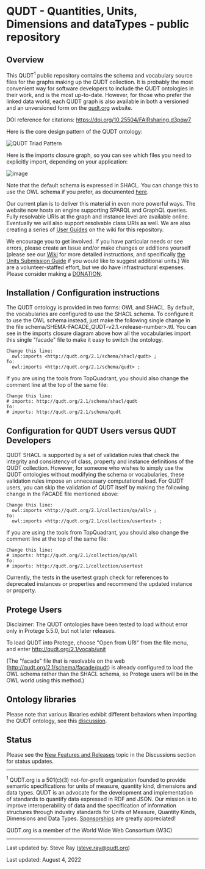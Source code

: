 QUDT - Quantities, Units, Dimensions and dataTypes - public repository
======================================================================

Overview
--------

This QUDT<sup>1</sup> public repository contains the schema and vocabulary source files for the graphs making up the QUDT collection. It is probably the most convenient way for software developers to include the QUDT ontologies in their work, and is the most up-to-date. However, for those who prefer the linked data world, each QUDT graph is also available in both a versioned and an unversioned form on the <a href="http://qudt.org">qudt.org</a> website.

DOI reference for citations: https://doi.org/10.25504/FAIRsharing.d3pqw7


Here is the core design pattern of the QUDT ontology:

![QUDT Triad Pattern](https://github.com/qudt/qudt-public-repo/wiki/Quantity_Triad_Pattern.png)

Here is the imports closure graph, so you can see which files you need to explicitly import, depending on your application:

![image](https://github.com/qudt/qudt-public-repo/assets/1130189/3e452cd4-48dd-4b09-b927-d4b55f6016e2)

Note that the default schema is expressed in SHACL. You can change this to use the OWL schema if you prefer, as documented [here](https://github.com/qudt/qudt-public-repo/wiki/Advanced-User-Guide#5-using-the-shacl-schema-instead-of-the-owl-schema).

Our current plan is to deliver this material in even more powerful ways. The website now hosts an engine supporting SPARQL and GraphQL queries. Fully resolvable URIs at the graph and instance level are available online. Eventually we will also support resolvable class URIs as well. We are also creating a series of <a href="https://github.com/qudt/qudt-public-repo/wiki/User-Guide-for-QUDT"> User Guides</a> on the wiki for this repository.

We encourage you to get involved. If you have particular needs or see errors, please create an Issue and/or make changes or additions yourself (please see our <a href="https://github.com/qudt/qudt-public-repo/wiki">   Wiki</a> for more detailed instructions, and specifically <a href="https://github.com/qudt/qudt-public-repo/wiki/Unit-Vocabulary-Submission-Guidelines"> the Units Submission Guide</a> if you would like to suggest additional units.) We are a volunteer-staffed effort, but we do have infrastructural expenses. Please consider making a [DONATION](https://github.com/sponsors/qudt).

Installation / Configuration instructions
-----------------------------------------

The QUDT ontology is provided in two forms: OWL and SHACL. By default, the vocabularies are configured to use the SHACL schema. To configure it to use the OWL schema instead, just make the following single change in the file schema/SHEMA-FACADE_QUDT-v2.1.\<release-number\>.ttl. You can see in the imports closure diagram above how all the vocabularies import this single "facade" file to make it easy to switch the ontology.

```
Change this line:
  owl:imports <http://qudt.org/2.1/schema/shacl/qudt> ;  
To:
  owl:imports <http://qudt.org/2.1/schema/qudt> ;
```

If you are using the tools from TopQuadrant, you should also change the comment line at the top of the same file:

```
Change this line:
# imports: http://qudt.org/2.1/schema/shacl/qudt
To:
# imports: http://qudt.org/2.1/schema/qudt
```

Configuration for QUDT Users versus QUDT Developers
---------------------------------------------------

QUDT SHACL is supported by a set of validation rules that check the integrity and consistency of class, property and instance definitions of the QUDT collection. However, for someone who wishes to simply use the QUDT ontologies without modifying the schema or vocabularies, these validation rules impose an unnecessary computational load. For QUDT users, you can skip the validation of QUDT itself by making the following change in the FACADE file mentioned above:

```
Change this line:
  owl:imports <http://qudt.org/2.1/collection/qa/all> ;
To:
  owl:imports <http://qudt.org/2.1/collection/usertest> ;
```

If you are using the tools from TopQuadrant, you should also change the comment line at the top of the same file:

```
Change this line:
# imports: http://qudt.org/2.1/collection/qa/all
To:
# imports: http://qudt.org/2.1/collection/usertest
```
Currently, the tests in the usertest graph check for references to deprecated instances or properties and recommend the updated instance or property.

Protege Users
-----------------------------
Disclaimer: The QUDT ontologies have been tested to load without error only in Protege 5.5.0, but not later releases.

To load QUDT into Protege, choose "Open from URI" from the file menu, and enter http://qudt.org/2.1/vocab/unit

(The "facade" file that is resolvable on the web (http://qudt.org/2.1/schema/facade/qudt) is already configured to load the OWL schema rather than the SHACL schema, so Protege users will be in the OWL world using this method.)

Ontology libraries
-----------------------------

Please note that various libraries exhibit different behaviors when importing the QUDT ontology, see this [discussion](https://github.com/qudt/qudt-public-repo/issues/842#issuecomment-1879114604).

Status
------

Please see the [New Features and Releases](https://github.com/qudt/qudt-public-repo/discussions/315) topic in the Discussions section for status updates.



<hr/>
<p style="font-size=xx-small;"><sup>1</sup> QUDT.org is a 501(c)(3) not-for-profit organization founded to provide semantic specifications for units of measure, quantity kind, dimensions and data types.   QUDT is an advocate for the development and implementation of standards to quantify data expressed in RDF and JSON.   Our mission is to improve interoperability of data and the specification of information structures through industry standards for Units of Measure, Quantity Kinds, Dimensions and Data Types. <a href="https://github.com/sponsors/qudt">Sponsorships</a> are greatly appreciated!

QUDT.org is a member of the World Wide Web Consortium (W3C)



<hr/>


Last updated by: Steve Ray (steve.ray@qudt.org)

Last updated: August 4, 2022
